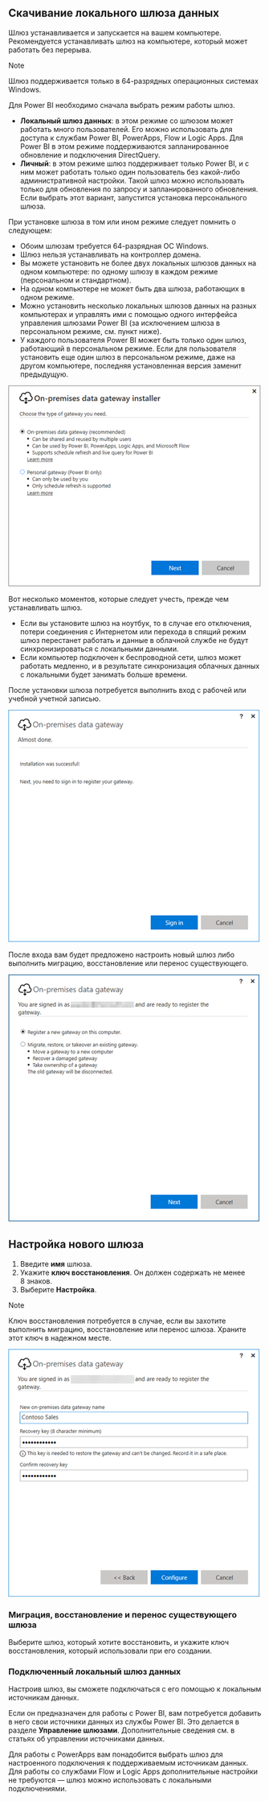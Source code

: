 ## <a name="install-the-on-premises-data-gateway"></a>Скачивание локального шлюза данных
Шлюз устанавливается и запускается на вашем компьютере. Рекомендуется устанавливать шлюз на компьютере, который может работать без перерыва.

> [!NOTE]
> Шлюз поддерживается только в 64-разрядных операционных системах Windows.
> 
> 

Для Power BI необходимо сначала выбрать режим работы шлюз.

* **Локальный шлюз данных**: в этом режиме со шлюзом может работать много пользователей. Его можно использовать для доступа к службам Power BI, PowerApps, Flow и Logic Apps. Для Power BI в этом режиме поддерживаются запланированное обновление и подключения DirectQuery.
* **Личный**: в этом режиме шлюз поддерживает только Power BI, и с ним может работать только один пользователь без какой-либо административной настройки. Такой шлюз можно использовать только для обновления по запросу и запланированного обновления. Если выбрать этот вариант, запустится установка персонального шлюза.

При установке шлюза в том или ином режиме следует помнить о следующем:

* Обоим шлюзам требуется 64-разрядная ОС Windows.
* Шлюз нельзя устанавливать на контроллер домена.
* Вы можете установить не более двух локальных шлюзов данных на одном компьютере: по одному шлюзу в каждом режиме (персональном и стандартном). 
* На одном компьютере не может быть два шлюза, работающих в одном режиме.
* Можно установить несколько локальных шлюзов данных на разных компьютерах и управлять ими с помощью одного интерфейса управления шлюзами Power BI (за исключением шлюза в персональном режиме, см. пункт ниже).
* У каждого пользователя Power BI может быть только один шлюз, работающий в персональном режиме. Если для пользователя установить еще один шлюз в персональном режиме, даже на другом компьютере, последняя установленная версия заменит предыдущую.

![On-prem-data-gateway-install-powerbi](./media/gateway-onprem-install-include/on-prem-data-gateway-install-powerbi.png)

Вот несколько моментов, которые следует учесть, прежде чем устанавливать шлюз.

* Если вы установите шлюз на ноутбук, то в случае его отключения, потери соединения с Интернетом или перехода в спящий режим шлюз перестанет работать и данные в облачной службе не будут синхронизироваться с локальными данными.
* Если компьютер подключен к беспроводной сети, шлюз может работать медленно, и в результате синхронизация облачных данных с локальными будет занимать больше времени.

После установки шлюза потребуется выполнить вход с рабочей или учебной учетной записью.

![On-prem-data-gateway-install-signin](./media/gateway-onprem-install-include/on-prem-data-gateway-install-signin.png)

После входа вам будет предложено настроить новый шлюз либо выполнить миграцию, восстановление или перенос существующего.

![On-prem-data-gateway-install-register-recovery](./media/gateway-onprem-install-include/on-prem-data-gateway-install-register-recovery.png)

## <a name="configure-a-new-gateway"></a>Настройка нового шлюза
1. Введите **имя** шлюза.
2. Укажите **ключ восстановления**. Он должен содержать не менее 8 знаков.
3. Выберите **Настройка**.

> [!NOTE]
> Ключ восстановления потребуется в случае, если вы захотите выполнить миграцию, восстановление или перенос шлюза. Храните этот ключ в надежном месте.
> 
> 

![On-prem-data-gateway-install-recovery](./media/gateway-onprem-install-include/on-prem-data-gateway-install-recovery.png)

### <a name="migrate-restore-or-take-over-an-existing-gateway"></a>Миграция, восстановление и перенос существующего шлюза
Выберите шлюз, который хотите восстановить, и укажите ключ восстановления, который использовали при его создании.

### <a name="on-premises-data-gateway-connected"></a>Подключенный локальный шлюз данных
Настроив шлюз, вы сможете подключаться с его помощью к локальным источникам данных.

Если он предназначен для работы с Power BI, вам потребуется добавить в него свои источники данных из службы Power BI. Это делается в разделе **Управление шлюзами**. Дополнительные сведения см. в статьях об управлении источниками данных.

Для работы с PowerApps вам понадобится выбрать шлюз для настроенного подключения к поддерживаемым источникам данных. Для работы со службами Flow и Logic Apps дополнительные настройки не требуются — шлюз можно использовать с локальными подключениями.

